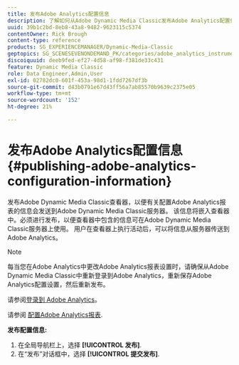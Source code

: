 ```yaml
---
title: 发布Adobe Analytics配置信息
description: 了解如何从Adobe Dynamic Media Classic发布Adobe Analytics配置信息。
uuid: 39b1c2bd-8eb8-43a8-9482-9623115c5374
contentOwner: Rick Brough
content-type: reference
products: SG_EXPERIENCEMANAGER/Dynamic-Media-Classic
geptopics: SG_SCENESEVENONDEMAND_PK/categories/adobe_analytics_instrumentation_kit
discoiquuid: deeb9fed-ef27-4d58-af98-f381de33c431
feature: Dynamic Media Classic
role: Data Engineer,Admin,User
exl-id: 02782dc0-601f-453a-98d1-1fdd7267df3b
source-git-commit: d43b0791e67d43ff56a7ab85570b9639c2375e05
workflow-type: tm+mt
source-wordcount: '152'
ht-degree: 21%

---
```


# 发布Adobe Analytics配置信息{#publishing-adobe-analytics-configuration-information}

发布Adobe Dynamic Media Classic查看器，以便有关配置Adobe Analytics报表的信息会发送到Adobe Dynamic Media Classic服务器。 该信息将嵌入查看器中。必须进行发布，以便查看器中包含的信息可在Adobe Dynamic Media Classic服务器上使用。 用户在查看器上执行活动后，可以将信息从服务器传送到 Adobe Analytics。

>[!NOTE]
>
>每当您在Adobe Analytics中更改Adobe Analytics报表设置时，请确保从Adobe Dynamic Media Classic中重新登录到Adobe Analytics，重新保存Adobe Analytics配置设置，然后重新发布。

请参阅[登录到 Adobe Analytics](log-analytics.md#log_in_to_adobe_analytics)。

请参阅 [配置Adobe Analytics报表](configuring-analytics-reports.md#configuring_adobe_analytics_reports).

**发布配置信息:**

1. 在全局导航栏上，选择 **[!UICONTROL 发布]**.
1. 在“发布”对话框中，选择 **[!UICONTROL 提交发布]**.
